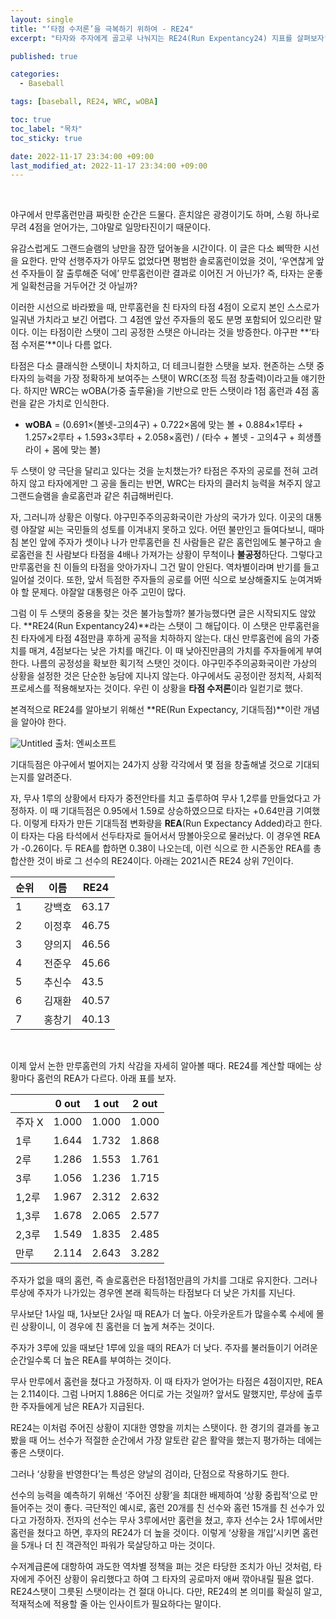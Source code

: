 ```yaml
---
layout: single
title: "‘타점 수저론’을 극복하기 위하여 - RE24"
excerpt: "타자와 주자에게 골고루 나눠지는 RE24(Run Expentancy24) 지표를 살펴보자"

published: true

categories:
  - Baseball

tags: [baseball, RE24, WRC, wOBA]

toc: true
toc_label: "목차"
toc_sticky: true

date: 2022-11-17 23:34:00 +09:00
last_modified_at: 2022-11-17 23:34:00 +09:00
---
```


<br>

야구에서 만루홈런만큼 짜릿한 순간은 드물다. 흔치않은 광경이기도 하며, 스윙 하나로 무려 4점을 얻어가는, 그야말로 일망타진이기 때문이다. <br>

유감스럽게도 그랜드슬램의 낭만을 잠깐 덮어놓을 시간이다. 이 글은 다소 삐딱한 시선을 요한다. 만약 선행주자가 아무도 없었다면 평범한 솔로홈런이었을 것이, ‘우연찮게 앞선 주자들이 잘 출루해준 덕에’ 만루홈런이란 결과로 이어진 거 아닌가? 즉, 타자는 운좋게 일확천금을 거두어간 것 아닐까? <br>

이러한 시선으로 바라봤을 때, 만루홈런을 친 타자의 타점 4점이 오로지 본인 스스로가 일궈낸 가치라고 보긴 어렵다. 그 4점엔 앞선 주자들의 몫도 분명 포함되어 있으리란 말이다. 이는 타점이란 스탯이 그리 공정한 스탯은 아니라는 것을 방증한다. 야구판 **‘타점 수저론’**이나 다름 없다. <br>

타점은 다소 클래식한 스탯이니 차치하고, 더 테크니컬한 스탯을 보자. 현존하는 스탯 중 타자의 능력을 가장 정확하게 보여주는 스탯이 WRC(조정 득점 창출력)이라고들 얘기한다. 하지만 WRC는 wOBA(가중 출루율)을 기반으로 만든 스탯이라 1점 홈런과 4점 홈런을 같은 가치로 인식한다. <br>

- **wOBA** = (0.691×(볼넷-고의4구) + 0.722×몸에 맞는 볼 + 0.884×1루타 + 1.257×2루타 + 1.593×3루타 + 2.058×홈런) / (타수 + 볼넷 - 고의4구 + 희생플라이 + 몸에 맞는 볼)


두 스탯이 양 극단을 달리고 있다는 것을 눈치챘는가? 타점은 주자의 공로를 전혀 고려하지 않고 타자에게만 그 공을 돌리는 반면, WRC는 타자의 클러치 능력을 쳐주지 않고 그랜드슬램을 솔로홈런과 같은 취급해버린다. <br>

자, 그러니까 상황은 이렇다. 야구민주주의공화국이란 가상의 국가가 있다. 이곳의 대통령 야잘알 씨는 국민들의 성토를 이겨내지 못하고 있다. 어떤 불만인고 들여다보니, 때마침 본인 앞에 주자가 셋이나 나가 만루홈런을 친 사람들은 같은 홈런임에도 불구하고 솔로홈런을 친 사람보다 타점을 4배나 가져가는 상황이 무척이나 **불공정**하단다. 그렇다고 만루홈런을 친 이들의 타점을 앗아가자니 그건 말이 안된다. 역차별이라며 반기를 들고 일어설 것이다. 또한, 앞서 득점한 주자들의 공로를 어떤 식으로 보상해줄지도 눈여겨봐야 할 문제다. 야잘알 대통령은 아주 고민이 많다. <br>

그럼 이 두 스탯의 중용을 찾는 것은 불가능할까? 불가능했다면 글은 시작되지도 않았다. **RE24(Run Expentancy24)**라는 스탯이 그 해답이다. 이 스탯은 만루홈런을 친 타자에게 타점 4점만큼 후하게 공적을 치하하지 않는다. 대신 만루홈런에 음의 가중치를 매겨, 4점보다는 낮은 가치를 매긴다. 이 때 낮아진만큼의 가치를 주자들에게 부여한다. 나름의 공정성을 확보한 획기적 스탯인 것이다. 야구민주주의공화국이란 가상의 상황을 설정한 것은 단순한 농담에 지나지 않는다. 야구에서도 공정이란 정치적, 사회적 프로세스를 적용해보자는 것이다. 우린 이 상황을 **타점 수저론**이라 일컫기로 했다.  <br>

본격적으로 RE24를 알아보기 위해선 **RE(Run Expectancy, 기대득점)**이란 개념을 알아야 한다.

![Untitled](https://user-images.githubusercontent.com/115082062/202481280-6e50d0bb-c8b6-422c-8478-8f0c1b1dd57c.png)
출처: 엔씨소프트

기대득점은 야구에서 벌어지는 24가지 상황 각각에서 몇 점을 창출해낼 것으로 기대되는지를 알려준다. <br>

자, 무사 1루의 상황에서 타자가 중전안타를 치고 출루하여 무사 1,2루를 만들었다고 가정하자. 이 때 기대득점은 0.95에서 1.59로 상승하였으므로 타자는 +0.64만큼 기여했다. 이렇게 타자가 만든 기대득점 변화량을 **REA**(Run Expectancy Added)라고 한다. 이 타자는 다음 타석에서 선두타자로 들어서서 땅볼아웃으로 물러났다. 이 경우엔 REA가 -0.26이다. 두 REA를 합하면 0.38이 나오는데, 이런 식으로 한 시즌동안 REA를 총합산한 것이 바로 그 선수의 RE24이다. 아래는 2021시즌 RE24 상위 7인이다.<br>

|순위|이름|RE24|
| --- | --- | --- |
| 1 | 강백호 | 63.17 |
| 2 | 이정후 | 46.75 |
| 3 | 양의지 | 46.56 |
| 4 | 전준우 | 45.66 |
| 5 | 추신수 | 43.5 |
| 6 | 김재환 | 40.57 |
| 7 | 홍창기 | 40.13 |

<br>

이제 앞서 논한 만루홈런의 가치 삭감을 자세히 알아볼 때다. RE24를 계산할 때에는 상황마다 홈런의 REA가 다르다. 아래 표를 보자.<br>

|  | 0 out | 1 out | 2 out |
| --- | --- | --- | --- |
| 주자 X | 1.000 | 1.000 | 1.000 |
| 1루 | 1.644 | 1.732 | 1.868 |
| 2루 | 1.286 | 1.553 | 1.761 |
| 3루 | 1.056 | 1.236 | 1.715 |
| 1,2루 | 1.967 | 2.312 | 2.632 |
| 1,3루 | 1.678 | 2.065 | 2.577 |
| 2,3루 | 1.549 | 1.835 | 2.485 |
| 만루 | 2.114 | 2.643 | 3.282 |

주자가 없을 때의 홈런, 즉 솔로홈런은 타점1점만큼의 가치를 그대로 유지한다. 그러나 루상에 주자가 나가있는 경우엔 본래 획득하는 타점보다 더 낮은 가치를 지닌다.

무사보단 1사일 때, 1사보단 2사일 때 REA가 더 높다. 아웃카운트가 많을수록 수세에 몰린 상황이니, 이 경우에 친 홈런을 더 높게 쳐주는 것이다.

주자가 3루에 있을 때보단 1루에 있을 때의 REA가 더 낮다. 주자를 불러들이기 어려운 순간일수록 더 높은 REA를 부여하는 것이다.

무사 만루에서 홈런을 쳤다고 가정하자. 이 때 타자가 얻어가는 타점은 4점이지만, REA는 2.114이다. 그럼 나머지 1.886은 어디로 가는 것일까? 앞서도 말했지만, 루상에 출루한 주자들에게 남은 REA가 지급된다.

RE24는 이처럼 주어진 상황이 지대한 영향을 끼치는 스탯이다. 한 경기의 결과를 놓고 봤을 때 어느 선수가 적절한 순간에서 가장 알토란 같은 활약을 했는지 평가하는 데에는 좋은 스탯이다. 

그러나 ‘상황을 반영한다’는 특성은 양날의 검이라, 단점으로 작용하기도 한다. 

선수의 능력을 예측하기 위해선 ‘주어진 상황’을 최대한 배제하여 ‘상황 중립적’으로 만들어주는 것이 좋다. 극단적인 예시로, 홈런 20개를 친 선수와 홈런 15개를 친 선수가 있다고 가정하자. 전자의 선수는 무사 3루에서만 홈런을 쳤고, 후자 선수는 2사 1루에서만 홈런을 쳤다고 하면, 후자의 RE24가 더 높을 것이다. 이렇게 ‘상황을 개입’시키면 홈런을 5개나 더 친 객관적인 파워가 묵살당하고 마는 것이다.

수저계급론에 대항하여 과도한 역차별 정책을 펴는 것은 타당한 조치가 아닌 것처럼, 타자에게 주어진 상황이 유리했다고 하여 그 타자의 공로마저 애써 깎아내릴 필욘 없다. RE24스탯이 그릇된 스탯이라는 건 절대 아니다. 다만, RE24의 본 의미를 확실히 알고, 적재적소에 적용할 줄 아는 인사이트가 필요하다는 말이다.

<br>